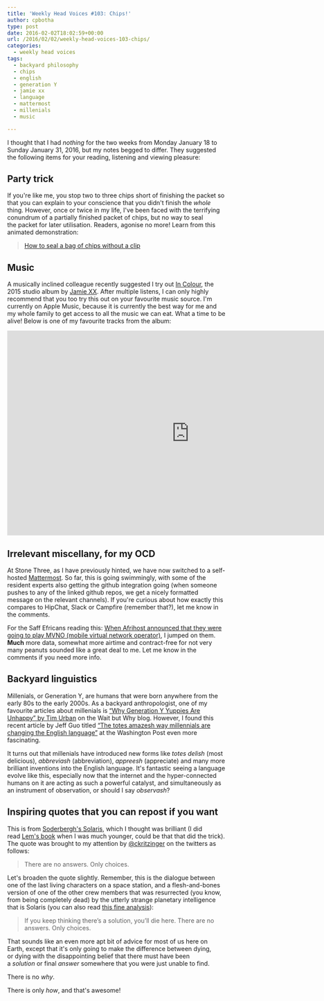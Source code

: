 ```yaml
---
title: 'Weekly Head Voices #103: Chips!'
author: cpbotha
type: post
date: 2016-02-02T18:02:59+00:00
url: /2016/02/02/weekly-head-voices-103-chips/
categories:
  - weekly head voices
tags:
  - backyard philosophy
  - chips
  - english
  - generation Y
  - jamie xx
  - language
  - mattermost
  - millenials
  - music

---
```

I thought that I had _nothing_ for the two weeks from Monday January 18 to Sunday January 31, 2016, but my notes begged to differ. They suggested the following items for your reading, listening and viewing pleasure:

## Party trick

If you're like me, you stop two to three chips short of finishing the packet so that you can explain to your conscience that you didn't finish the _whole_ thing. However, once or twice in my life, I've been faced with the terrifying conundrum of a partially finished packet of chips, but no way to seal the packet for later utilisation. Readers, agonise no more! Learn from this animated demonstration:

<blockquote class="imgur-embed-pub" lang="en" data-id="ZZwR7cQ"><a href="//imgur.com/ZZwR7cQ">How to seal a bag of chips without a clip</a></blockquote><script async src="//s.imgur.com/min/embed.js" charset="utf-8"></script>

## Music

A musically inclined colleague recently suggested I try out [In Colour][1], the 2015 studio album by [Jamie XX][2]. After multiple listens, I can only highly recommend that you too try this out on your favourite music source. I'm currently on Apple Music, because it is currently the best way for me and my whole family to get access to all the music we can eat. What a time to be alive! Below is one of my favourite tracks from the album:

<div class="jetpack-video-wrapper">
  <span class="embed-youtube" style="text-align:center; display: block;"><iframe class='youtube-player' type='text/html' width='840' height='473' src='https://www.youtube.com/embed/cumIVrQN5QM?version=3&#038;rel=1&#038;fs=1&#038;autohide=2&#038;showsearch=0&#038;showinfo=1&#038;iv_load_policy=1&#038;wmode=transparent' allowfullscreen='true' style='border:0;'></iframe></span>
</div>

## Irrelevant miscellany, for my OCD

At Stone Three, as I have previously hinted, we have now switched to a self-hosted [Mattermost][3]. So far, this is going swimmingly, with some of the resident experts also getting the github integration going (when someone pushes to any of the linked github repos, we get a nicely formatted message on the relevant channels). If you're curious about how exactly this compares to HipChat, Slack or Campfire (remember that?), let me know in the comments.

For the Saff Efricans reading this: [When Afrihost announced that they were going to play MVNO (mobile virtual network operator)][4], I jumped on them. **Much** more data, somewhat more airtime and contract-free for not very many peanuts sounded like a great deal to me. Let me know in the comments if you need more info.

## Backyard linguistics

Millenials, or Generation Y, are humans that were born anywhere from the early 80s to the early 2000s. As a backyard anthropologist, one of my favourite articles about millenials is [&#8220;Why Generation Y Yuppies Are Unhappy&#8221; by Tim Urban][5] on the Wait but Why blog. However, I found this recent article by Jeff Guo titled [&#8220;The totes amazesh way millennials are changing the English language&#8221;][6] at the Washington Post even more fascinating.

It turns out that millenials have introduced new forms like _totes delish_ (most delicious), _abbreviash_ (abbreviation), _appreesh_ (appreciate) and many more brilliant inventions into the English language. It's fantastic seeing a language evolve like this, especially now that the internet and the hyper-connected humans on it are acting as such a powerful catalyst, and simultaneously as an instrument of observation, or should I say _observash_?

## Inspiring quotes that you can repost if you want

This is from [Soderbergh's Solaris][7], which I thought was brilliant (I did read [Lem's book][8] when I was much younger, could be that that did the trick). The quote was brought to my attention by [@ckritzinger][9] on the twitters as follows:

> There are no answers. Only choices.

Let's broaden the quote slightly. Remember, this is the dialogue between one of the last living characters on a space station, and a flesh-and-bones version of one of the other crew members that was resurrected (you know, from being completely dead) by the utterly strange planetary intelligence that is Solaris (you can also read [this fine analysis][10]):

> If you keep thinking there’s a solution, you’ll die here. There are no answers. Only choices.

That sounds like an even more apt bit of advice for most of us here on Earth, except that it's only going to make the difference between dying, or dying with the disappointing belief that there must have been a _solution_ or final _answer_ somewhere that you were just unable to find.

There is no _why_.

There is only _how_, and that's awesome!

 [1]: http://pitchfork.com/reviews/albums/20458-in-colour/
 [2]: http://www.jamiexx.com/#order
 [3]: http://www.mattermost.org/
 [4]: http://www.afrihost.com/landing/mobile/
 [5]: http://waitbutwhy.com/2013/09/why-generation-y-yuppies-are-unhappy.html
 [6]: https://www.washingtonpost.com/news/wonk/wp/2016/01/13/the-totes-amazesh-way-millennials-are-changing-the-english-language/
 [7]: http://www.imdb.com/title/tt0307479/?ref_=fn_al_tt_1
 [8]: https://en.wikipedia.org/wiki/Solaris_(novel)
 [9]: https://twitter.com/ckritzinger
 [10]: http://www.rifters.com/crawl/?p=5566
